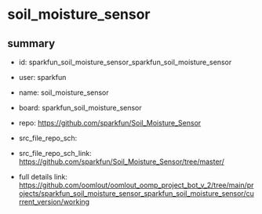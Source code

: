 # soil_moisture_sensor
 
## summary 
* id: sparkfun_soil_moisture_sensor_sparkfun_soil_moisture_sensor
* user: sparkfun
* name: soil_moisture_sensor
* board: sparkfun_soil_moisture_sensor
* repo: https://github.com/sparkfun/Soil_Moisture_Sensor



* src_file_repo_sch: 
* src_file_repo_sch_link: https://github.com/sparkfun/Soil_Moisture_Sensor/tree/master/
* full details link: https://github.com/oomlout/oomlout_oomp_project_bot_v_2/tree/main/projects/sparkfun_soil_moisture_sensor_sparkfun_soil_moisture_sensor/current_version/working  







